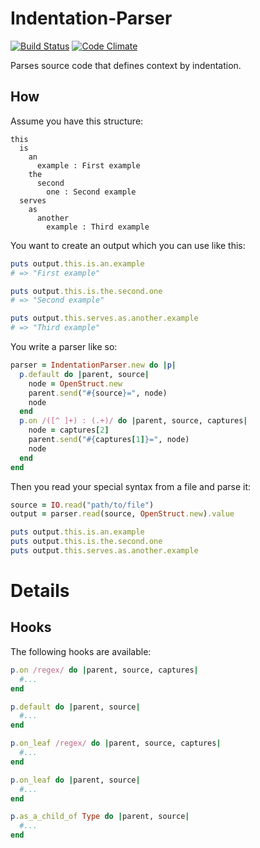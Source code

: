 # Indentation-Parser 

[![Build Status](https://secure.travis-ci.org/ssmm/indentation-parser.png)](http://travis-ci.org/ssmm/indentation-parser) 
[![Code Climate](https://codeclimate.com/badge.png)](https://codeclimate.com/github/ssmm/indentation-parser)

Parses source code that defines context by indentation.

## How

Assume you have this structure:

	this
	  is
	    an
	      example : First example
	    the
	      second
	        one : Second example
	  serves
	    as
	      another
	        example : Third example

You want to create an output which you can use like this:

```ruby
puts output.this.is.an.example
# => "First example"

puts output.this.is.the.second.one
# => "Second example"

puts output.this.serves.as.another.example
# => "Third example"
```

You write a parser like so:

```ruby
parser = IndentationParser.new do |p|
  p.default do |parent, source|
    node = OpenStruct.new
    parent.send("#{source}=", node)
    node
  end
  p.on /([^ ]+) : (.+)/ do |parent, source, captures|
    node = captures[2]
    parent.send("#{captures[1]}=", node)
    node
  end
end
```

Then you read your special syntax from a file and parse it:

```ruby
source = IO.read("path/to/file")
output = parser.read(source, OpenStruct.new).value

puts output.this.is.an.example
puts output.this.is.the.second.one
puts output.this.serves.as.another.example
```

# Details

## Hooks

The following hooks are available:

```ruby
p.on /regex/ do |parent, source, captures|
  #...
end
```

```ruby
p.default do |parent, source|
  #...
end
```

```ruby
p.on_leaf /regex/ do |parent, source, captures|
  #...
end
```

```ruby
p.on_leaf do |parent, source|
  #...
end
```

```ruby
p.as_a_child_of Type do |parent, source|
  #...
end
```
